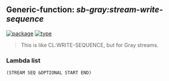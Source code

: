 ## Generic-function: ***sb-gray:stream-write-sequence***
[![package](https://img.shields.io/badge/Package-SB--GRAY-5f9ea0.svg?style=social&colorA=999999)](../) [![type](https://img.shields.io/badge/Type-Generic--Function-5f9ea0.svg?style=social&colorA=999999)](../#generic-function) 

> This is like CL:WRITE-SEQUENCE, but for Gray streams.

### Lambda list
```
(STREAM SEQ &OPTIONAL START END)
```
